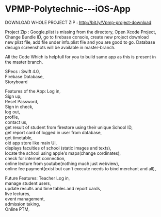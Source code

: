 # VPMP-Polytechnic---iOS-App
DOWNLOAD WHOLE PROJECT ZIP : http://bit.ly/Vpmp-project-download

Project Zip :
  Google.plist is missing from the directory, Open Xcode Project, Change Bundle ID, go to firebase console, create new project download new plizt file, add file under info.plist file and you are good to go. Database desugn screenshots will be available in master-branch. 

All the Code Which is helpfull for you to build same app as this is present in the master branch.

SPecs : 
  Swift 4.0,<br />
  Firebase Database,<br />
  Storyboard<br />

Features of the App:
  Log in,<br />
  Sign up,<br />
  Reset Password,<br />
  Sign in check,<br />
  log out,<br />
  profile,<br />
  contact us,<br />
  get result of student from firestore using their unique School ID,<br />
  get report card of logged in user from database,<br />
  get timetable,<br />
  old app store like main Ui,<br />
  displays faculties of school (static images and texts),<br />
  locate the school using apple's maps(change cordinates),<br />
  check for internet connection,<br />
  online lecture from youtube(nothing much just webview),<br />
  online fee payment(exist but can't execute needs to bind merchant and all),<br />

  
Future Features:
  Teacher Log in,<br />
  manage student users,<br />
  update results and time tables and report cards,<br />
  live lectures,<br />
  event management,<br />
  admission taking,<br />
  Online PTM,<br />
